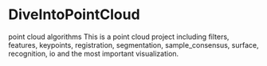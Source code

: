# DiveIntoPointCloud
point cloud algorithms
This is a point cloud project including filters, features, keypoints, registration, segmentation, sample_consensus, surface, recognition, io and the most important visualization.
